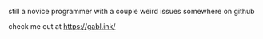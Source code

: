 still a novice programmer with a couple weird issues somewhere on github

check me out at https://gabl.ink/
